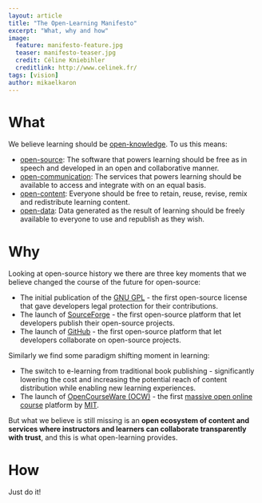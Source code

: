 ```yaml
---
layout: article
title: "The Open-Learning Manifesto"
excerpt: "What, why and how"
image:
  feature: manifesto-feature.jpg
  teaser: manifesto-teaser.jpg
  credit: Céline Kniebihler
  creditlink: http://www.celinek.fr/
tags: [vision]
author: mikaelkaron
---
```


# What

We believe learning should be [open-knowledge](http://en.wikipedia.org/wiki/Open_knowledge). To us this means:

- [open-source](http://en.wikipedia.org/wiki/Open-source): The software that powers learning should be free as in speech and developed in an open and collaborative manner.
- [open-communication](http://en.wikipedia.org/wiki/Open_communication): The services that powers learning should be available to access and integrate with on an equal basis.
- [open-content](http://en.wikipedia.org/wiki/Open_content): Everyone should be free to retain, reuse, revise, remix and redistribute learning content.
- [open-data](http://en.wikipedia.org/wiki/Open_data): Data generated as the result of learning should be freely available to everyone to use and republish as they wish.

# Why

Looking at open-source history we there are three key moments that we believe changed the course of the future for open-source:

- The initial publication of the [GNU GPL](http://www.gnu.org/licenses/gpl.html) - the first open-source license that gave developers legal protection for their contributions.
- The launch of [SourceForge](http://sourceforge.net/) - the first open-source platform that let developers publish their open-source projects.
- The launch of [GitHub](https://github.com/) - the first open-source platform that let developers collaborate on open-source projects.

Similarly we find some paradigm shifting moment in learning:

- The switch to e-learning from traditional book publishing - significantly lowering the cost and increasing the potential reach of content distribution while enabling new learning experiences.
- The launch of [OpenCourseWare (OCW)](http://ocw.mit.edu/index.htm) - the first [massive open online course](http://en.wikipedia.org/wiki/Massive_open_online_course) platform by [MIT](http://mit.edu).

But what we believe is still missing is an **open ecosystem of content and services where instructors and learners can collaborate transparently with trust**, and this is what open-learning provides.

# How

Just do it!
